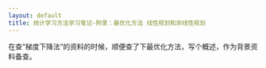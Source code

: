```yaml
---
layout: default
title: 统计学习方法学习笔记-附录：最优化方法 线性规划和非线性规划
---
```

在查“梯度下降法”的资料的时候，顺便查了下最优化方法，写个概述，作为背景资料备查。
